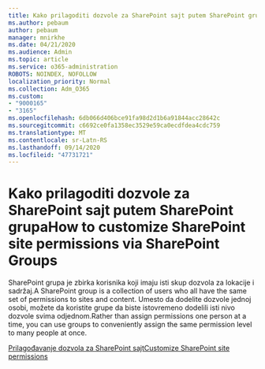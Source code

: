 ```yaml
---
title: Kako prilagoditi dozvole za SharePoint sajt putem SharePoint grupa
ms.author: pebaum
author: pebaum
manager: mnirkhe
ms.date: 04/21/2020
ms.audience: Admin
ms.topic: article
ms.service: o365-administration
ROBOTS: NOINDEX, NOFOLLOW
localization_priority: Normal
ms.collection: Adm_O365
ms.custom:
- "9000165"
- "3165"
ms.openlocfilehash: 6db066d406bce91fa98d2d1b6a91844acc28642c
ms.sourcegitcommit: c6692ce0fa1358ec3529e59ca0ecdfdea4cdc759
ms.translationtype: MT
ms.contentlocale: sr-Latn-RS
ms.lasthandoff: 09/14/2020
ms.locfileid: "47731721"
---
```

# <a name="how-to-customize-sharepoint-site-permissions-via-sharepoint-groups"></a><span data-ttu-id="19d55-102">Kako prilagoditi dozvole za SharePoint sajt putem SharePoint grupa</span><span class="sxs-lookup"><span data-stu-id="19d55-102">How to customize SharePoint site permissions via SharePoint Groups</span></span> 

<span data-ttu-id="19d55-103">SharePoint grupa je zbirka korisnika koji imaju isti skup dozvola za lokacije i sadržaj.</span><span class="sxs-lookup"><span data-stu-id="19d55-103">A SharePoint group is a collection of users who all have the same set of permissions to sites and content.</span></span> <span data-ttu-id="19d55-104">Umesto da dodelite dozvole jednoj osobi, možete da koristite grupe da biste istovremeno dodelili isti nivo dozvole svima odjednom.</span><span class="sxs-lookup"><span data-stu-id="19d55-104">Rather than assign permissions one person at a time, you can use groups to conveniently assign the same permission level to many people at once.</span></span>

[<span data-ttu-id="19d55-105">Prilagođavanje dozvola za SharePoint sajt</span><span class="sxs-lookup"><span data-stu-id="19d55-105">Customize SharePoint site permissions</span></span>](https://docs.microsoft.com/sharepoint/customize-sharepoint-site-permissions)